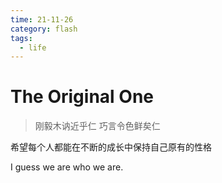 ```yaml
---
time: 21-11-26
category: flash
tags:
  - life
---
```


# The Original One

> 刚毅木讷近乎仁  巧言令色鲜矣仁

希望每个人都能在不断的成长中保持自己原有的性格

I guess we are who we are. 